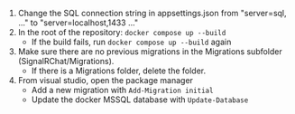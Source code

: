 1. Change the SQL connection string in appsettings.json from "server=sql, ..." to "server=localhost,1433 ..."
2. In the root of the repository: `docker compose up --build`
    - If the build fails, run  `docker compose up --build` again
3. Make sure there are no previous migrations in the Migrations subfolder (SignalRChat/Migrations). 
    - If there is a Migrations folder, delete the folder. 
4. From visual studio, open the package manager
    - Add a new migration with `Add-Migration initial`
    - Update the docker MSSQL database with `Update-Database`
